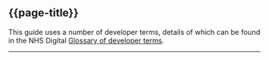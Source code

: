 ## {{page-title}}

This guide uses a number of developer terms, details of which can be found in the NHS Digital [Glossary of developer terms](https://digital.nhs.uk/developer/guides-and-documentation/glossary-of-developer-terms).

---